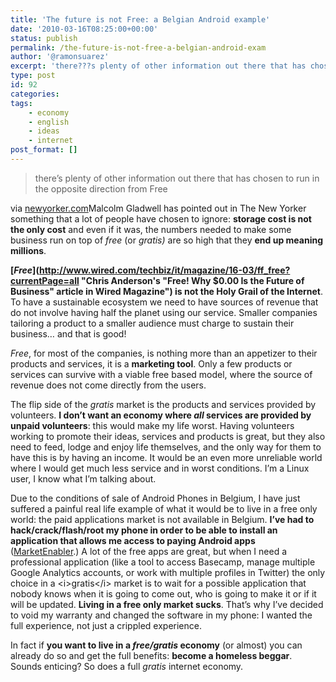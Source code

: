 ```yaml
---
title: 'The future is not Free: a Belgian Android example'
date: '2010-03-16T08:25:00+00:00'
status: publish
permalink: /the-future-is-not-free-a-belgian-android-exam
author: '@ramonsuarez'
excerpt: 'there???s plenty of other information out there that has chosen to run in the opposite direction from Free via newyorker.com Malcolm Gladwell has pointed out in The New Yorker something that a lot of people have chosen to ignore: storage cost is not...'
type: post
id: 92
categories:
tags:
    - economy
    - english
    - ideas
    - internet
post_format: []
---
```

> there’s plenty of other information out there that has chosen to run in the opposite direction from Free

via [newyorker.com](http://www.newyorker.com/arts/critics/books/2009/07/06/090706crbo_books_gladwell?currentPage=3)</div>Malcolm Gladwell has pointed out in The New Yorker something that a lot of people have chosen to ignore: **storage cost is not the only cost** and even if it was, the numbers needed to make some business run on top of *free* (or *gratis)* are so high that they **end up meaning millions**.

**[*Free*](http://www.wired.com/techbiz/it/magazine/16-03/ff_free?currentPage=all "Chris Anderson's "Free! Why $0.00 Is the Future of Business" article in Wired Magazine") is not the Holy Grail of the Internet**. To have a sustainable ecosystem we need to have sources of revenue that do not involve having half the planet using our service. Smaller companies tailoring a product to a smaller audience must charge to sustain their business… and that is good!

*Free*, for most of the companies, is nothing more than an appetizer to their products and services, it is a **marketing tool**. Only a few products or services can survive with a viable free based model, where the source of revenue does not come directly from the users.

The flip side of the *gratis* market is the products and services provided by volunteers. **I don’t want an economy where *all* services are provided by unpaid volunteers**: this would make my life worst. Having volunteers working to promote their ideas, services and products is great, but they also need to feed, lodge and enjoy life themselves, and the only way for them to have this is by having an income. It would be an even more unreliable world where I would get much less service and in worst conditions. I’m a Linux user, I know what I’m talking about.

Due to the conditions of sale of Android Phones in Belgium, I have just suffered a painful real life example of what it would be to live in a free only world: the paid applications market is not available in Belgium. **I’ve had to hack/crack/flash/root my phone in order to be able to install an application that allows me access to paying Android apps** ([MarketEnabler](http://code.google.com/p/market-enabler/ "MarketEnabler lets you buy Android apps in any country").) A lot of the free apps are great, but when I need a professional application (like a tool to access Basecamp, manage multiple Google Analytics accounts, or work with multiple profiles in Twitter) the only choice in a &lt;i&gt;gratis&lt;/i&gt; market is to wait for a possible application that nobody knows when it is going to come out, who is going to make it or if it will be updated. **Living in a free only market sucks**. That’s why I’ve decided to void my warranty and changed the software in my phone: I wanted the full experience, not just a crippled experience.

In fact if **you want to live in a *free/gratis* economy** (or almost) you can already do so and get the full benefits: **become a homeless beggar**. Sounds enticing? So does a full *gratis* internet economy.

</div>